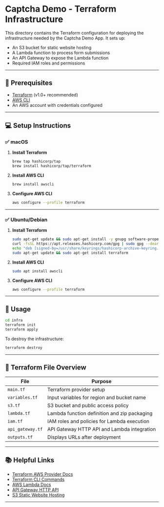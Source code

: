 # Captcha Demo - Terraform Infrastructure

This directory contains the Terraform configuration for deploying the infrastructure needed by the Captcha Demo App. It sets up:

- An S3 bucket for static website hosting
- A Lambda function to process form submissions
- An API Gateway to expose the Lambda function
- Required IAM roles and permissions

---

## 🧰 Prerequisites

- [Terraform](https://developer.hashicorp.com/terraform/downloads) (v1.0+ recommended)
- [AWS CLI](https://docs.aws.amazon.com/cli/latest/userguide/install-cliv2.html)
- An AWS account with credentials configured

---

## 💻 Setup Instructions

### ✅ macOS

1. **Install Terraform**
   ```bash
   brew tap hashicorp/tap
   brew install hashicorp/tap/terraform
   ```

2. **Install AWS CLI**
   ```bash
   brew install awscli
   ```

3. **Configure AWS CLI**
   ```bash
   aws configure --profile terraform
   ```

---

### ✅ Ubuntu/Debian

1. **Install Terraform**
   ```bash
   sudo apt-get update && sudo apt-get install -y gnupg software-properties-common curl
   curl -fsSL https://apt.releases.hashicorp.com/gpg | sudo gpg --dearmor -o /usr/share/keyrings/hashicorp-archive-keyring.gpg
   echo "deb [signed-by=/usr/share/keyrings/hashicorp-archive-keyring.gpg] https://apt.releases.hashicorp.com $(lsb_release -cs) main" | sudo tee /etc/apt/sources.list.d/hashicorp.list
   sudo apt-get update && sudo apt-get install terraform
   ```

2. **Install AWS CLI**
   ```bash
   sudo apt install awscli
   ```

3. **Configure AWS CLI**
   ```bash
   aws configure --profile terraform
   ```

---

## 🚀 Usage

```bash
cd infra
terraform init
terraform apply 
```

To destroy the infrastructure:

```bash
terraform destroy 
```

---

## 📁 Terraform File Overview

| File            | Purpose |
|------------------|---------|
| `main.tf`        | Terraform provider setup |
| `variables.tf`   | Input variables for region and bucket name |
| `s3.tf`          | S3 bucket and public access policy |
| `lambda.tf`      | Lambda function definition and zip packaging |
| `iam.tf`         | IAM roles and policies for Lambda execution |
| `api_gateway.tf` | API Gateway HTTP API and Lambda integration |
| `outputs.tf`     | Displays URLs after deployment |

---

## 📚 Helpful Links

- [Terraform AWS Provider Docs](https://registry.terraform.io/providers/hashicorp/aws/latest/docs)
- [Terraform CLI Commands](https://developer.hashicorp.com/terraform/cli/commands)
- [AWS Lambda Docs](https://docs.aws.amazon.com/lambda/latest/dg/welcome.html)
- [API Gateway HTTP API](https://docs.aws.amazon.com/apigateway/latest/developerguide/http-api.html)
- [S3 Static Website Hosting](https://docs.aws.amazon.com/AmazonS3/latest/userguide/WebsiteHosting.html)

---

